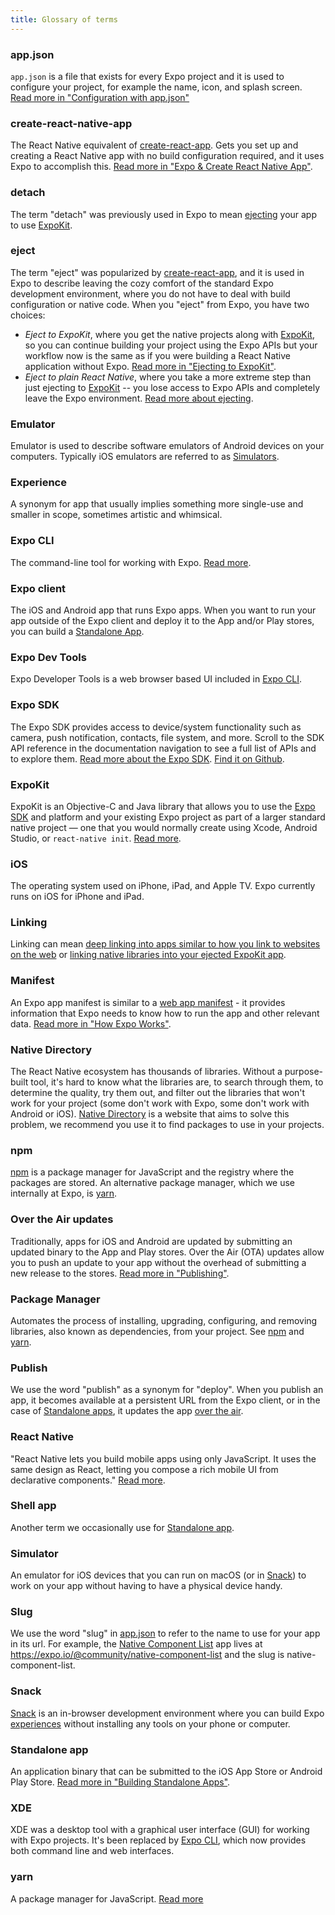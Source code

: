 ```yaml
---
title: Glossary of terms
---
```


### app.json

`app.json` is a file that exists for every Expo project and it is used to configure your project, for example the name, icon, and splash screen. [Read more in "Configuration with app.json"](../configuration/)

### create-react-native-app

The React Native equivalent of [create-react-app](https://github.com/facebookincubator/create-react-app). Gets you set up and creating a React Native app with no build configuration required, and it uses Expo to accomplish this. [Read more in "Expo & Create React Native App"](../create-react-native-app/).

### detach

The term "detach" was previously used in Expo to mean [ejecting](#eject) your app to use [ExpoKit](#expokit).

### eject

The term "eject" was popularized by [create-react-app](https://github.com/facebookincubator/create-react-app), and it is used in Expo to describe leaving the cozy comfort of the standard Expo development environment, where you do not have to deal with build configuration or native code. When you "eject" from Expo, you have two choices:

- _Eject to ExpoKit_, where you get the native projects along with [ExpoKit](#expokit), so you can continue building your project using the Expo APIs but your workflow now is the same as if you were building a React Native application without Expo. [Read more in "Ejecting to ExpoKit"](../../expokit/eject/).
- _Eject to plain React Native_, where you take a more extreme step than just ejecting to [ExpoKit](#expokit) -- you lose access to Expo APIs and completely leave the Expo environment. [Read more about ejecting](https://github.com/react-community/create-react-native-app/blob/master/EJECTING.md).

### Emulator

Emulator is used to describe software emulators of Android devices on your computers. Typically iOS emulators are referred to as [Simulators](#simulator).

### Experience

A synonym for app that usually implies something more single-use and smaller in scope, sometimes artistic and whimsical.

### Expo CLI

The command-line tool for working with Expo. [Read more](../expo-cli/).

### Expo client

The iOS and Android app that runs Expo apps. When you want to run your app outside of the Expo client and deploy it to the App and/or Play stores, you can build a [Standalone App](#standalone-app).

### Expo Dev Tools

Expo Developer Tools is a web browser based UI included in [Expo CLI](#expo-cli).

### Expo SDK

The Expo SDK provides access to device/system functionality such as camera, push notification, contacts, file system, and more. Scroll to the SDK API reference in the documentation navigation to see a full list of APIs and to explore them. [Read more about the Expo SDK](../../sdk/). [Find it on Github](https://github.com/expo/expo-sdk).

### ExpoKit

ExpoKit is an Objective-C and Java library that allows you to use the [Expo SDK](#expo-sdk) and platform and your existing Expo project as part of a larger standard native project — one that you would normally create using Xcode, Android Studio, or `react-native init`. [Read more](../../expokit/eject/).

### iOS

The operating system used on iPhone, iPad, and Apple TV. Expo currently runs on iOS for iPhone and iPad.

### Linking

Linking can mean [deep linking into apps similar to how you link to websites on the web](../linking/) or [linking native libraries into your ejected ExpoKit app](../../expokit/expokit/#changing-native-dependencies).

### Manifest

An Expo app manifest is similar to a [web app manifest](https://developer.mozilla.org/en-US/docs/Web/Manifest) - it provides information that Expo needs to know how to run the app and other relevant data. [Read more in "How Expo Works"](../how-expo-works/#expo-manifest).

### Native Directory

The React Native ecosystem has thousands of libraries. Without a purpose-built tool, it's hard to know what the libraries are, to search through them, to determine the quality, try them out, and filter out the libraries that won't work for your project (some don't work with Expo, some don't work with Android or iOS). [Native Directory](http://native.directory/) is a website that aims to solve this problem, we recommend you use it to find packages to use in your projects.

### npm

[npm](https://www.npmjs.com/) is a package manager for JavaScript and the registry where the packages are stored. An alternative package manager, which we use internally at Expo, is [yarn](#yarn).

### Over the Air updates

Traditionally, apps for iOS and Android are updated by submitting an updated binary to the App and Play stores. Over the Air (OTA) updates allow you to push an update to your app without the overhead of submitting a new release to the stores. [Read more in "Publishing"](../publishing/).

### Package Manager

Automates the process of installing, upgrading, configuring, and removing libraries, also known as dependencies, from your project. See [npm](#npm) and [yarn](#yarn).

### Publish

We use the word "publish" as a synonym for "deploy". When you publish an app, it becomes available at a persistent URL from the Expo client, or in the case of [Standalone apps](#standalone-app), it updates the app [over the air](#over-the-air-updates).

### React Native

"React Native lets you build mobile apps using only JavaScript. It uses the same design as React, letting you compose a rich mobile UI from declarative components." [Read more](https://facebook.github.io/react-native/).

### Shell app

Another term we occasionally use for [Standalone app](#standalone-app).

### Simulator

An emulator for iOS devices that you can run on macOS (or in [Snack](#snack)) to work on your app without having to have a physical device handy.

### Slug

We use the word "slug" in [app.json](#appjson) to refer to the name to use for your app in its url. For example, the [Native Component List](https://expo.io/@community/native-component-list) app lives at https://expo.io/@community/native-component-list and the slug is native-component-list.

### Snack

[Snack](https://snack.expo.io/) is an in-browser development environment where you can build Expo [experiences](#experience) without installing any tools on your phone or computer.

### Standalone app

An application binary that can be submitted to the iOS App Store or Android Play Store. [Read more in "Building Standalone Apps"](../../distribution/building-standalone-apps/).

### XDE

XDE was a desktop tool with a graphical user interface (GUI) for working with Expo projects. It's been replaced by [Expo CLI](#expo-cli), which now provides both command line and web interfaces.

### yarn

A package manager for JavaScript. [Read more](https://yarnpkg.com/)
